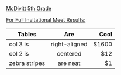 [McDivitt 5th Grade](https://www.oldbridgeadmin.org/Domain/369)

[For Full Invitational Meet Results:](http://nj.milesplit.com/calendar )


| Tables        | Are           | Cool  |
| ------------- |:-------------:| -----:|
| col 3 is      | right-aligned | $1600 |
| col 2 is      | centered      |   $12 |
| zebra stripes | are neat      |    $1 |
